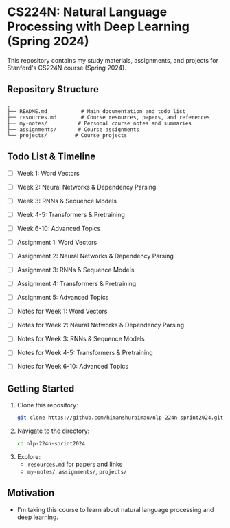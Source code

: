 # CS224N: Natural Language Processing with Deep Learning (Spring 2024)

This repository contains my study materials, assignments, and projects for Stanford's CS224N course (Spring 2024).

## Repository Structure

```
.
├── README.md           # Main documentation and todo list
├── resources.md        # Course resources, papers, and references
├── my-notes/          # Personal course notes and summaries
├── assignments/       # Course assignments
└── projects/         # Course projects
```

## Todo List & Timeline

- [ ] Week 1: Word Vectors
- [ ] Week 2: Neural Networks & Dependency Parsing
- [ ] Week 3: RNNs & Sequence Models
- [ ] Week 4-5: Transformers & Pretraining
- [ ] Week 6-10: Advanced Topics

- [ ] Assignment 1: Word Vectors
- [ ] Assignment 2: Neural Networks & Dependency Parsing
- [ ] Assignment 3: RNNs & Sequence Models
- [ ] Assignment 4: Transformers & Pretraining
- [ ] Assignment 5: Advanced Topics 

- [ ] Notes for Week 1: Word Vectors
- [ ] Notes for Week 2: Neural Networks & Dependency Parsing
- [ ] Notes for Week 3: RNNs & Sequence Models
- [ ] Notes for Week 4-5: Transformers & Pretraining
- [ ] Notes for Week 6-10: Advanced Topics




## Getting Started

1. Clone this repository:
   ```bash
   git clone https://github.com/himanshuraimau/nlp-224n-sprint2024.git
   ```
2. Navigate to the directory:
   ```bash
   cd nlp-224n-sprint2024
   ```
3. Explore:
   - `resources.md` for papers and links
   - `my-notes/`, `assignments/`, `projects/`

## Motivation
 - I'm taking this course to learn about natural language processing and deep learning.

